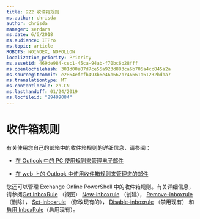 ```yaml
---
title: 922 收件箱规则
ms.author: chrisda
author: chrisda
manager: serdars
ms.date: 6/6/2018
ms.audience: ITPro
ms.topic: article
ROBOTS: NOINDEX, NOFOLLOW
localization_priority: Priority
ms.assetid: 469de984-cec1-45ca-94ab-f70bc6b28fff
ms.openlocfilehash: 301d00a07d7ce55a923d883ca6b705a4cc845a2a
ms.sourcegitcommit: e2864efcfb493b6e46b662b746661a61232bdba7
ms.translationtype: MT
ms.contentlocale: zh-CN
ms.lasthandoff: 01/24/2019
ms.locfileid: "29499084"
---
```

# <a name="inbox-rules"></a>收件箱规则

有关使用您自己的邮箱中的收件箱规则的详细信息，请参阅：
  
- [在 Outlook 中的 PC 使用规则来管理电子邮件](https://support.office.com/article/c24f5dea-9465-4df4-ad17-a50704d66c59.aspx)
    
- [在 web 上的 Outlook 中使用收件箱规则来管理您的邮件](https://support.office.com/article/8400435c-f14e-4272-9004-1548bb1848f2.aspx)
    
您还可以管理 Exchange Online PowerShell 中的收件箱规则。有关详细信息，请参阅[Get InboxRule](https://docs.microsoft.com/powershell/module/exchange/mailboxes/get-inboxrule) （视图） [New-inboxrule](https://docs.microsoft.com/powershell/module/exchange/mailboxes/new-inboxrule) （创建）， [Remove-inboxrule](https://docs.microsoft.com/powershell/module/exchange/mailboxes/remove-inboxrule) （删除）， [Set-inboxrule](https://docs.microsoft.com/powershell/module/exchange/mailboxes/set-inboxrule) （修改现有的）， [Disable-inboxrule](https://docs.microsoft.com/powershell/module/exchange/mailboxes/disable-inboxrule) （禁用现有） 和[启用 InboxRule](https://docs.microsoft.com/powershell/module/exchange/mailboxes/enable-inboxrule)（启用现有）。 
  

